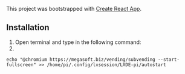 This project was bootstrapped with [Create React App](https://github.com/facebook/create-react-app).


## Installation
1. Open terminal and type in the following command:
2. 
`echo "@chromium https://megasoft.biz/vending/subvending --start-fullscreen" >> /home/pi/.config/lxsession/LXDE-pi/autostart`
